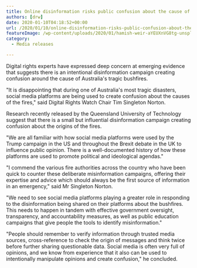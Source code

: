 ```yaml
---
title: Online disinformation risks public confusion about the cause of Australia's bushfires
authors: [drw]
date: 2020-01-10T04:18:52+00:00
url: /2020/01/10/online-disinformation-risks-public-confusion-about-the-cause-of-australias-bushfires/
featureImage: /wp-content/uploads/2020/01/hamish-weir-aYEUXnVG8tg-unsplash-scaled-1.jpg
category:
  - Media releases

---
```

Digital rights experts have expressed deep concern at emerging evidence that suggests there is an intentional disinformation campaign creating confusion around the cause of Australia's tragic bushfires.

"It is disappointing that during one of Australia's most tragic disasters, social media platforms are being used to create confusion about the causes of the fires," said Digital Rights Watch Chair Tim Singleton Norton.

Research recently released by the Queensland University of Technology suggest that there is a small but influential disinformation campaign creating confusion about the origins of the fires.

"We are all familiar with how social media platforms were used by the Trump campaign in the US and throughout the Brexit debate in the UK to influence public opinion. There is a well-documented history of how these platforms are used to promote political and ideological agendas."

"I commend the various fire authorities across the country who have been quick to counter these deliberate misinformation campaigns, offering their expertise and advice which should always be the first source of information in an emergency," said Mr Singleton Norton.

"We need to see social media platforms playing a greater role in responding to the disinformation being shared on their platforms about the bushfires. This needs to happen in tandem with effective government oversight, transparency, and accountability measures, as well as public education campaigns that give people the tools to identify misinformation."

"People should remember to verify information through trusted media sources, cross-reference to check the origin of messages and think twice before further sharing questionable data. Social media is often very full of opinions, and we know from experience that it also can be used to intentionally manipulate opinions and create confusion," he concluded.
